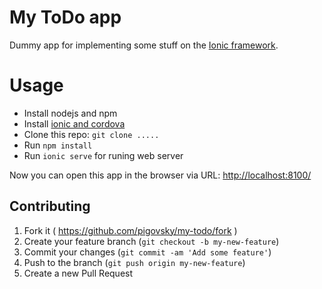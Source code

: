 # My ToDo app

Dummy app for implementing some stuff on the [Ionic framework](https://ionicframework.com/).

# Usage 

* Install nodejs and npm
* Install [ionic and cordova](https://ionicframework.com/getting-started/)
* Clone this repo: `git clone .....`
* Run `npm install`
* Run `ionic serve` for runing web server

Now you can open this app in the browser via URL: [http://localhost:8100/](http://localhost:8100/)

## Contributing

1. Fork it ( https://github.com/pigovsky/my-todo/fork )
2. Create your feature branch (`git checkout -b my-new-feature`)
3. Commit your changes (`git commit -am 'Add some feature'`)
4. Push to the branch (`git push origin my-new-feature`)
5. Create a new Pull Request
